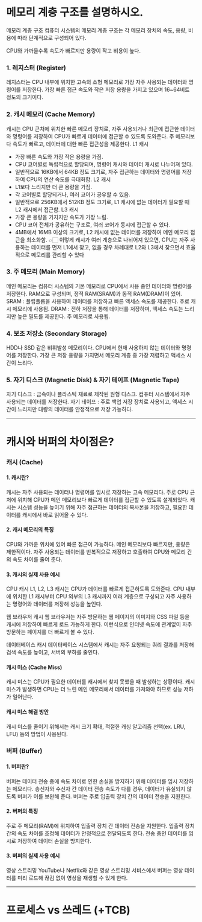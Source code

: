 # 메모리 계층 구조를 설명하시오.
메모리 계층 구조
컴퓨터 시스템의 메모리 계층 구조는 각 메모리 장치의 속도, 용량, 비용에 따라 단계적으로 구성되어 있다.

CPU와 가까울수록 속도가 빠르지만 용량이 작고 비용이 높다.

### 1. 레지스터 (Register)
레지스터는 CPU 내부에 위치한 고속의 소형 메모리로 가장 자주 사용되는 데이터와 명령어를 저장한다.
가장 빠른 접근 속도와 작은 저장 용량을 가지고 있으며 16~64비트 정도의 크기이다.
### 2. 캐시 메모리 (Cache Memory)
캐시는 CPU 근처에 위치한 빠른 메모리 장치로, 자주 사용되거나 최근에 접근한 데이터와 명령어를 저장하여 CPU가 빠르게 데이터에 접근할 수 있도록 도와준다.
주 메모리보다 속도가 빠르고, 데이터에 대한 빠른 접근성을 제공한다.
L1 캐시
- 가장 빠른 속도와 가장 작은 용량을 가짐.
- CPU 코어별로 독립적으로 할당되며, 명령어 캐시와 데이터 캐시로 나누어져 있다.
- 일반적으로 16KB에서 64KB 정도 크기로, 자주 접근하는 데이터와 명령어를 저장하여 CPU의 연산 속도를 극대화함.
L2 캐시
- L1보다 느리지만 더 큰 용량을 가짐.
- 각 코어별로 할당되거나, 여러 코어가 공유할 수 있음.
- 일반적으로 256KB에서 512KB 정도 크기로, L1 캐시에 없는 데이터가 필요할 때 L2 캐시에서 접근함.
L3 캐시
- 가장 큰 용량을 가지지만 속도가 가장 느림.
- CPU 코어 전체가 공유하는 구조로, 여러 코어가 동시에 접근할 수 있다.
- 4MB에서 16MB 이상의 크기로, L2 캐시에 없는 데이터를 저장하여 메인 메모리 접근을 최소화함.
👉🏻 이렇게 캐시가 여러 계층으로 나뉘어져 있으면, CPU는 자주 사용하는 데이터를 먼저 L1에서 찾고, 없을 경우 차례대로 L2와 L3에서 찾으면서 효율적으로 메모리를 관리할 수 있다
### 3. 주 메모리 (Main Memory)
메인 메모리는 컴퓨터 시스템의 기본 메모리로 CPU에서 사용 중인 데이터와 명령어를 저장한다.
RAM으로 구성되며, 정적 RAM(SRAM)과 동적 RAM(DRAM)이 있어.
SRAM : 플립플롭을 사용하여 데이터를 저장하고 빠른 액세스 속도를 제공한다. 주로 캐시 메모리에 사용됨.
DRAM : 전하 저장을 통해 데이터를 저장하며, 액세스 속도는 느리지만 높은 밀도를 제공한다. 주 메모리로 사용됨.
### 4. 보조 저장소 (Secondary Storage)
HDD나 SSD 같은 비휘발성 메모리이다.
CPU에서 현재 사용하지 않는 데이터와 명령어를 저장한다.
가장 큰 저장 용량을 가지면서 메모리 계층 중 가장 저렴하고 액세스 시간이 느리다.
### 5. 자기 디스크 (Magnetic Disk) & 자기 테이프 (Magnetic Tape)
자기 디스크 : 금속이나 플라스틱 재료로 제작된 원형 디스크. 컴퓨터 시스템에서 자주 사용되는 데이터를 저장한다.
자기 테이프 : 주로 백업 저장 장치로 사용되고, 액세스 시간이 느리지만 대량의 데이터를 안정적으로 저장 가능하다.

---
# 캐시와 버퍼의 차이점은?
### 캐시 (Cache)

#### 1. 캐시란?

캐시는 자주 사용되는 데이터나 명령어를 임시로 저장하는 고속 메모리다. 주로 CPU 근처에 위치해 CPU가 메인 메모리보다 빠르게 데이터를 접근할 수 있도록 설계되었다. 캐시는 시스템 성능을 높이기 위해 자주 접근하는 데이터의 복사본을 저장하고, 필요한 데이터를 캐시에서 바로 읽어올 수 있다.

#### 2. 캐시 메모리의 특징

CPU와 가까운 위치에 있어 빠른 접근이 가능하다.
메인 메모리보다 빠르지만, 용량은 제한적이다.
자주 사용되는 데이터를 반복적으로 저장하고 호출하여 CPU와 메모리 간의 속도 차이를 줄여 준다.
#### 3. 캐시의 실제 사용 예시

CPU 캐시
L1, L2, L3 캐시는 CPU가 데이터를 빠르게 접근하도록 도와준다. CPU 내부에 위치한 L1 캐시부터 CPU 외부의 L3 캐시까지 여러 계층으로 구성되고 자주 사용하는 명령어와 데이터를 저장해 성능을 높인다.

웹 브라우저 캐시
웹 브라우저는 자주 방문하는 웹 페이지의 이미지와 CSS 파일 등을 캐시에 저장하여 빠르게 로드 가능하게 한다. 이런식으로 인터넷 속도에 관계없이 자주 방문하는 페이지를 더 빠르게 볼 수 있다.

데이터베이스 캐시
데이터베이스 시스템에서 캐시는 자주 요청되는 쿼리 결과를 저장해 검색 속도를 높이고, 서버의 부하를 줄인다.

#### 캐시 미스 (Cache Miss)

캐시 미스는 CPU가 필요한 데이터를 캐시에서 찾지 못했을 때 발생하는 상황이다. 캐시 미스가 발생하면 CPU는 더 느린 메인 메모리에서 데이터를 가져와야 하므로 성능 저하가 일어난다.

#### 캐시 미스 해결 방안

캐시 미스를 줄이기 위해서는 캐시 크기 확대, 적절한 캐싱 알고리즘 선택(ex. LRU, LFU) 등의 방법이 사용된다.

### 버퍼 (Buffer)

#### 1. 버퍼란?

버퍼는 데이터 전송 중에 속도 차이로 인한 손실을 방지하기 위해 데이터를 임시 저장하는 메모리다. 송신자와 수신자 간 데이터 전송 속도가 다를 경우, 데이터가 유실되지 않도록 버퍼가 이를 보완해 준다. 버퍼는 주로 입출력 장치 간의 데이터 전송을 지원한다.

#### 2. 버퍼의 특징

주로 주 메모리(RAM)에 위치하여 입출력 장치 간 데이터 전송을 지원한다.
입출력 장치 간의 속도 차이를 조정해 데이터가 안정적으로 전달되도록 한다.
전송 중인 데이터를 임시로 저장하여 데이터 손실을 방지한다.
#### 3. 버퍼의 실제 사용 예시

영상 스트리밍
YouTube나 Netflix와 같은 영상 스트리밍 서비스에서 버퍼는 영상 데이터를 미리 로드해 끊김 없이 영상을 재생할 수 있게 한다.


---
# 프로세스 vs 쓰레드 (+TCB)
